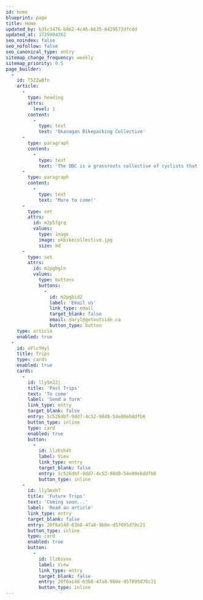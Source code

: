 ```yaml
---
id: home
blueprint: page
title: Home
updated_by: b35c3476-b862-4c46-b635-8429572dfcdd
updated_at: 1729904262
seo_noindex: false
seo_nofollow: false
seo_canonical_type: entry
sitemap_change_frequency: weekly
sitemap_priority: 0.5
page_builder:
  -
    id: T5ZZwBfn
    article:
      -
        type: heading
        attrs:
          level: 1
        content:
          -
            type: text
            text: 'Okanagan Bikepacking Collective'
      -
        type: paragraph
        content:
          -
            type: text
            text: 'The OBC is a grassroots collective of cyclists that enjoy exploring the roads and trails of the Okanagan (and beyond). It’s a place for riders to plan rides, and share stories, whether its a short one-hour ride or a multi-day adventure.'
      -
        type: paragraph
        content:
          -
            type: text
            text: 'More to come!'
      -
        type: set
        attrs:
          id: m2p5fgrq
          values:
            type: image
            image: okbikecollective.jpg
            size: md
      -
        type: set
        attrs:
          id: m2pgbgln
          values:
            type: buttons
            buttons:
              -
                id: m2pgbid2
                label: 'Email us'
                link_type: email
                target_blank: false
                email: daryl@getoutside.ca
                button_type: button
    type: article
    enabled: true
  -
    id: eFlcYHyl
    title: Trips
    type: cards
    enabled: true
    cards:
      -
        id: lly5m22j
        title: 'Past Trips'
        text: 'To come'
        label: 'Send a form'
        link_type: entry
        target_blank: false
        entry: 5c526dbf-9dd7-4c52-98d8-54e00ebddfb6
        button_type: inline
        type: card
        enabled: true
        button:
          -
            id: llz6sh4t
            label: View
            link_type: entry
            target_blank: false
            entry: 5c526dbf-9dd7-4c52-98d8-54e00ebddfb6
            button_type: inline
      -
        id: lly5mxh7
        title: 'Future Trips'
        text: 'Coming soon...'
        label: 'Read an article'
        link_type: entry
        target_blank: false
        entry: 20f6a148-63b8-47a8-9b0e-d57095d78c21
        button_type: inline
        type: card
        enabled: true
        button:
          -
            id: llz6svox
            label: View
            link_type: entry
            target_blank: false
            entry: 20f6a148-63b8-47a8-9b0e-d57095d78c21
            button_type: inline
---
```

